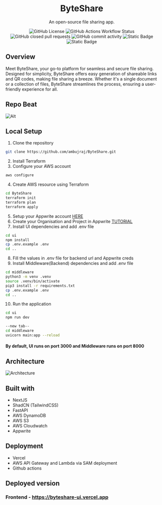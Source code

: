
<h1 align="center">ByteShare</h1>

<p align="center">
    An open-source file sharing app.
</p>
<p align="center">
    <img alt="GitHub License" src="https://img.shields.io/github/license/ambujraj/ByteShare">
    <img alt="GitHub Actions Workflow Status" src="https://img.shields.io/github/actions/workflow/status/ambujraj/byteShare/deploy-backend.yaml">
    <img alt="GitHub closed pull requests" src="https://img.shields.io/github/issues-pr-closed/ambujraj/ByteShare">
    <img alt="GitHub commit activity" src="https://img.shields.io/github/commit-activity/t/ambujraj/ByteShare">
    <img alt="Static Badge" src="https://img.shields.io/badge/Pricing-Free-green">
    <img alt="Static Badge" src="https://img.shields.io/badge/Join_Us-Contribute-red">
</p>


## Overview
Meet ByteShare, your go-to platform for seamless and secure file sharing. Designed for simplicity, ByteShare offers easy generation of shareable links and QR codes, making file sharing a breeze. Whether it's a single document or a collection of files, ByteShare streamlines the process, ensuring a user-friendly experience for all.

## Repo Beat
![Alt](https://repobeats.axiom.co/api/embed/2e1732e935eda7db6a2af19f0ac29b6f6aa6fc88.svg "Repobeats analytics image")
  
## Local Setup
1. Clone the repository
```bash
git clone https://github.com/ambujraj/ByteShare.git
```
2. Install Terraform
3. Configure your AWS account
```bash
aws configure
```
4. Create AWS resource using Terraform
```bash
cd ByteShare
terraform init
terraform plan
terraform apply
```
5. Setup your Appwrite account [HERE](https://appwrite.io/)
6. Create your Organisation and Project in Appwrite [TUTORIAL](https://youtu.be/pk92hS_d_ns?t=11&si=emSqp8Mdra_iF-dc)
7. Install UI dependencies and add .env file
```bash
cd ui
npm install
cp .env.example .env
cd ..
```
8. Fill the values in .env file for backend url and Appwrite creds
9. Install Middleware(Backend) dependencies and add .env file
```bash
cd middleware
python3 -m venv .venv
source .venv/bin/activate
pip3 install -r requirements.txt
cp .env.example .env
cd ..
```
10. Run the application
```bash
cd ui
npm run dev

--new tab--
cd middleware
uvicorn main:app --reload
```

#### By default, UI runs on port **3000** and Middleware runs on port **8000**

## Architecture
![Architecture](https://github.com/ambujraj/ByteShare/assets/29935993/e1e1b007-e292-4031-848d-4af3791c5402)


## Built with
- NextJS
- ShadCN (TailwindCSS)
- FastAPI
- AWS DynamoDB
- AWS S3
- AWS Cloudwatch
- Appwrite

## Deployment
- Vercel
- AWS API Gateway and Lambda via SAM deployment
- Github actions

## Deployed version
### Frontend - https://byteshare-ui.vercel.app
